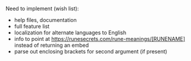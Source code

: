 Need to implement (wish list):

- help files, documentation
- full feature list
- localization for alternate languages to English
- info to point at https://runesecrets.com/rune-meanings/[RUNENAME] instead of returning an embed
- parse out enclosing brackets for second argument (if present)